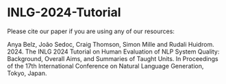 # INLG-2024-Tutorial

Please cite our paper if you are using any of our resources:

Anya Belz, João Sedoc, Craig Thomson, Simon Mille and Rudali Huidrom. 2024. The INLG 2024 Tutorial on Human Evaluation of NLP System Quality: Background, Overall Aims, and Summaries of Taught Units. In Proceedings of the 17th International Conference on Natural Language Generation, Tokyo, Japan.

